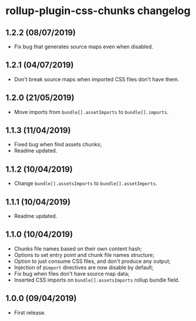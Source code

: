 # rollup-plugin-css-chunks changelog

## 1.2.2 (08/07/2019)

* Fix bug that generates source maps even when disabled.

## 1.2.1 (04/07/2019)

* Don't break source maps when imported CSS files don't have them.

## 1.2.0 (21/05/2019)

* Move imports from `bundle[].assetImports` to `bundle[].imports`.

## 1.1.3 (11/04/2019)

* Fixed bug when find assets chunks;
* Readme updated.

## 1.1.2 (10/04/2019)

* Change `bundle[].assetsImports` to `bundle[].assetImports`.

## 1.1.1 (10/04/2019)

* Readme updated.

## 1.1.0 (10/04/2019)

* Chunks file names based on their own content hash;
* Options to set entry point and chunk file names structure;
* Option to just consume CSS files, and don't produce any output;
* Injection of `@import` directives are now disable by default;
* Fix bug when files don't have source map data;
* Inserted CSS imports on `bundle[].assetsImports` rollup bundle field.

## 1.0.0 (09/04/2019)

* First release.
